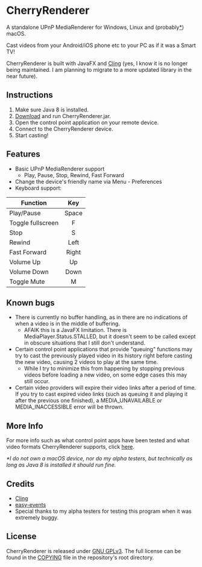 # CherryRenderer

A standalone UPnP MediaRenderer for Windows, Linux and (probably[*](#more-info)) macOS.

Cast videos from your Android/iOS phone etc to your PC as if it was a Smart TV!

CherryRenderer is built with JavaFX and [Cling](https://github.com/4thline/cling) (yes, I know it is no longer being maintained. I am planning to migrate to a more updated library in the near future).

## Instructions
 1. Make sure Java 8 is installed.
 2. [Download](https://github.com/ChrRubin/CherryRenderer/releases) and run CherryRenderer.jar.
 3. Open the control point application on your remote device.
 4. Connect to the CherryRenderer device.
 5. Start casting!


## Features
 - Basic UPnP MediaRenderer support
   - Play, Pause, Stop, Rewind, Fast Forward
 - Change the device's friendly name via Menu - Preferences
 - Keyboard support:
 
 | Function          | Key   |
 |----------         |:-----:|
 | Play/Pause        | Space |
 | Toggle fullscreen | F     |
 | Stop              | S     |
 | Rewind            | Left  |
 | Fast Forward      | Right |
 | Volume Up         | Up    |
 | Volume Down       | Down  |
 | Toggle Mute       | M     |

## Known bugs
 - There is currently no buffer handling, as in there are no indications of when a video is in the middle of buffering.
   - AFAIK this is a JavaFX limitation. There is MediaPlayer.Status.STALLED, but it doesn't seem to be called except in obscure situations that I still don't understand.
 - Certain control point applications that provide "queuing" functions may try to cast the previously played video in its history right before casting the new video, causing 2 videos to play at the same time.
   - While I try to minimize this from happening by stopping previous videos before loading a new video, on some edge cases this may still occur.
 - Certain video providers will expire their video links after a period of time. If you try to cast expired video links (such as queuing it and playing it after the previous one finished), a MEDIA_UNAVAILABLE or MEDIA_INACCESSIBLE error will be thrown.

## More Info
For more info such as what control point apps have been tested and what video formats CherryRenderer supports, click [here](MOREINFO.md).

*&ast;I do not own a macOS device, nor do my alpha testers, but technically as long as Java 8 is installed it should run fine.*

## Credits
 - [Cling](https://github.com/4thline/cling)
 - [easy-events](https://github.com/Fylipp/easy-events)
 - Special thanks to my alpha testers for testing this program when it was extremely buggy.

## License
CherryRenderer is released under [GNU GPLv3](https://www.gnu.org/licenses/gpl-3.0.en.html). The full license can be found in the [COPYING](COPYING) file in the repository's root directory.